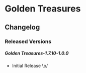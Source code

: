# Golden Treasures
## Changelog

### Released Versions
##### Golden Treasures-1.7.10-1.0.0

* Initial Release \o/
